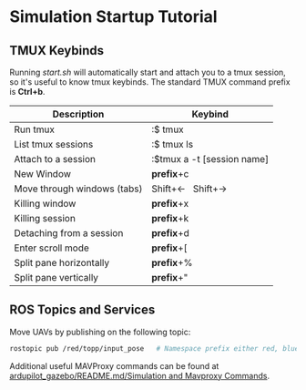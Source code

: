 # Simulation Startup Tutorial

## TMUX Keybinds

Running *start.sh* will automatically start and attach you to a tmux session, so it's useful to know tmux keybinds. 
The standard TMUX command prefix is **Ctrl+b**.

| Description |  Keybind |
|---------------------------------------------------------------------------------------------------------------------------------|--------------------------------------------------------------------------------------------------------------------------------|
| Run tmux | :$ tmux |
| List tmux sessions | :$ tmux ls |
| Attach to a session | :$tmux a -t [session name] |
| New Window | **prefix**+c |
| Move through windows (tabs) | Shift+&larr; &nbsp; Shift+&rarr;|
| Killing window | **prefix**+x |
| Killing session | **prefix**+k |
| Detaching from a session | **prefix**+d |
| Enter scroll mode | **prefix**+[ |
| Split pane horizontally |  **prefix**+% |
| Split pane vertically | **prefix**+" |

## ROS Topics and Services

Move UAVs by publishing on the following topic:
```bash
rostopic pub /red/topp/input_pose   # Namespace prefix either red, blue or yellow
```

Additional useful MAVProxy commands can be found at [ardupilot_gazebo/README.md/Simulation and Mavproxy Commands](https://github.com/larics/ardupilot_gazebo/blob/larics-master/README.md#simulation-and-mavproxy-commands).